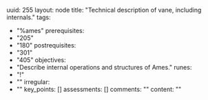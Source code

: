 uuid: 255
layout: node
title: "Technical description of vane, including internals."
tags:
 - "%ames"
prerequisites:
  - "205"
  - "180"
postrequisites:
  - "301"
  - "405"
objectives:
  - "Describe internal operations and structures of Ames."
runes:
  - "!"
  - ""
irregular:
  - ""
key_points: []
assessments: []
comments: ""
content: ""